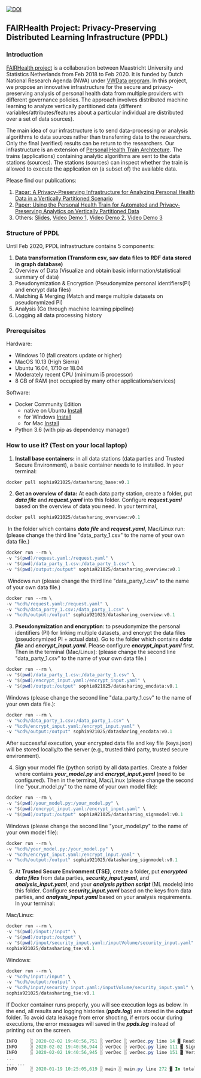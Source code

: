 [![DOI](https://zenodo.org/badge/DOI/10.5281/zenodo.3635839.svg)](https://doi.org/10.5281/zenodo.3635839)

## FAIRHealth Project: Privacy-Preserving Distributed Learning Infrastructure (PPDL)

### Introduction ###

[FAIRHealth project](https://www.maastrichtuniversity.nl/research/institutes/ids/research/research-projects/analyzing-partitioned-fair-health-data-0) is a collaboration between Maastricht University and Statistics Netherlands from Feb 2018 to Feb 2020. It is funded by Dutch National Research Agenda (NWA) under [VWData program](https://commit2data.nl/vwdata). In this project, we propose an innovative infrastructure for the secure and privacy-preserving analysis of personal health data from multiple providers with different governance policies. The approach involves distributed machine learning to analyze vertically partitioned data (different variables/attributes/features about a particular individual are distributed over a set of data sources). 

The main idea of our infrastructure is to send data-processing or analysis algorithms to data sources rather than transferring data to the researchers. Only the final (verified) results can be return to the researchers. Our infrastructure is an extension of [Personal Health Train Archtecture](https://www.dtls.nl/fair-data/personal-health-train/). The trains (applications) containing analytic algorithms are sent to the data stations (sources). The stations (sources) can inspect whether the train is allowed to execute the application on (a subset of) the available data.

Please find our publications: 

1. [Papar: A Privacy-Preserving Infrastructure for Analyzing Personal Health Data in a Vertically Partitioned Scenario](https://www.ncbi.nlm.nih.gov/pubmed/31437948) 
2. [Paper: Using the Personal Health Train for Automated and Privacy-Preserving Analytics on Vertically Partitioned Data](https://www.ncbi.nlm.nih.gov/pubmed/29678027)
3. Others: [Slides](https://docs.google.com/presentation/d/1_vzFc_wNMAxce3uXmRqob3LM0OjgLMCL8iImME_fXA4/edit?usp=sharing),  [Video Demo 1](https://youtu.be/zorPZ8Xg-r8),  [Video Demo 2](https://www.youtube.com/watch?v=Rqz5zfzEXRQ), [Video Demo 3](https://www.youtube.com/watch?v=04bJjSSjvg8&t=6s)

### Structure of PPDL

Until Feb 2020, PPDL infrastructure contains 5 components:

1. **Data transformation (Transform csv, sav data files to RDF data stored in graph database)**
2. Overview of Data (Visualize and obtain basic information/statistical summary of data)
3. Pseudonymization & Encryption (Pseudonymize personal identifiers(PI) and encrypt data files)
4. Matching & Merging (Match and merge multiple datasets on pseudonymized PI)
5. Analysis (Go through machine learning pipeline)
6. Logging all data processing history

### Prerequisites

Hardware:

- Windows 10 (fall creators update or higher)
- MacOS 10.13 (High Sierra)
- Ubuntu 16.04, 17.10 or 18.04
- Moderately recent CPU (minimum i5 processor)
- 8 GB of RAM (not occupied by many other applications/services)

Software:

- Docker Community Edition
  - native on Ubuntu [Install](https://docs.docker.com/install/linux/docker-ce/ubuntu/#set-up-the-repository)
  - for Windows [Install](https://hub.docker.com/editions/community/docker-ce-desktop-windows)
  - for Mac [Install](https://hub.docker.com/editions/community/docker-ce-desktop-mac)
- Python 3.6 (with pip as dependency manager)

### How to use it? (Test on your local laptop)

1. **Install base containers:** in all data stations (data parties and Trusted Secure Environment), a basic container needs to to installed. In your terminal: 

``` powershell
docker pull sophia921025/datasharing_base:v0.1
```

2. **Get an overview of data:** At each data party station, create a folder, put ***data file*** and ***request.yaml*** into this folder. Configure ***request.yaml*** based on the overview of data you need. In your terminal, 

```powershell
docker pull sophia921025/datasharing_overview:v0.1
```

​		In the folder which contains ***data file*** and ***request.yaml***, Mac/Linux run: (please change the third line "data_party_1.csv" to the name of your own data file.)

```powershell
docker run --rm \
-v "$(pwd)/request.yaml:/request.yaml" \
-v "$(pwd)/data_party_1.csv:/data_party_1.csv" \
-v "$(pwd)/output:/output" sophia921025/datasharing_overview:v0.1
```

​		Windows run (please change the third line "data_party_1.csv" to the name of your own data file.)

```powershell
docker run --rm \
-v "%cd%/request.yaml:/request.yaml" \ 
-v "%cd%/data_party_1.csv:/data_party_1.csv" \ 
-v "%cd%/output:/output" sophia921025/datasharing_overview:v0.1
```

3. **Pseudonymization and encryption**: to pseudonymize the personal identifiers (PI) for linking multiple datasets, and encrypt the data files (pseudonymized PI + actual data). Go to the folder which contains ***data file*** and ***encrypt_input.yaml***. Please configure ***encrypt_input.yaml*** first. Then in the terminal (Mac/Linux): (please change the second line "data_party_1.csv" to the name of your own data file.)

```powershell
docker run --rm \
-v "$(pwd)/data_party_1.csv:/data_party_1.csv" \
-v "$(pwd)/encrypt_input.yaml:/encrypt_input.yaml" \
-v "$(pwd)/output:/output" sophia921025/datasharing_encdata:v0.1
```

Windows (please change the second line "data_party_1.csv" to the name of your own data file.):

```powershell
docker run --rm \
-v "%cd%/data_party_1.csv:/data_party_1.csv" \
-v "%cd%/encrypt_input.yaml:/encrypt_input.yaml" \
-v "%cd%/output:/output" sophia921025/datasharing_encdata:v0.1
```

After successful execution, your encrypted data file and key file (keys.json) will be stored locally/to the server (e.g., trusted third party, trusted secure environment).

4. Sign your model file (python script) by all data parties. Create a folder where contains ***your_model.py*** and ***encrypt_input.yaml*** (need to be configured). Then in the terminal, Mac/Linux (please change the second line "your_model.py" to the name of your own model file): 

```powershell
docker run --rm \
-v "$(pwd)/your_model.py:/your_model.py" \
-v "$(pwd)/encrypt_input.yaml:/encrypt_input.yaml" \
-v "$(pwd)/output:/output" sophia921025/datasharing_signmodel:v0.1
```

Windows (please change the second line "your_model.py" to the name of your own model file): 

```powershell
docker run --rm \
-v "%cd%/your_model.py:/your_model.py" \
-v "%cd%/encrypt_input.yaml:/encrypt_input.yaml" \
-v "%cd%/output:/output" sophia921025/datasharing_signmodel:v0.1
```



5. At **Trusted Secure Environment (TSE)**, create a folder, put ***encrypted data files*** from data parties, ***security_input.yaml***, and ***analysis_input.yaml***, and your ***analysis python script*** (ML models) into this folder. Configure ***security_input.yaml*** based on the keys from data parties, and ***analysis_input.yaml*** based on your analysis requirements. In your terminal:

Mac/Linux:

```powershell
docker run --rm \
-v "$(pwd)/input:/input" \
-v "$(pwd)/output:/output" \
-v "$(pwd)/input/security_input.yaml:/inputVolume/security_input.yaml" \
sophia921025/datasharing_tse:v0.1
```

Windows:

```powershell
docker run --rm \
-v "%cd%/input:/input" \
-v "%cd%/output:/output" \
-v "%cd%/input/security_input.yaml:/inputVolume/security_input.yaml" \
sophia921025/datasharing_tse:v0.1
```

If Docker container runs properly, you will see execution logs as below. In the end, all results and logging histories (***ppds.log***) are stored in the ***output*** folder. To avoid data leakage from error shooting, if errors occur during executions, the error messages will saved in the ***ppds.log*** instead of printing out on the screen.

```powershell
INFO     ░ 2020-02-02 19:40:56,751 ░ verDec ░ verDec.py line 14 ▓ Reading request.yaml file...
INFO     ░ 2020-02-02 19:40:56,944 ░ verDec ░ verDec.py line 111 ▓ Signed models has been verified successfully!
INFO     ░ 2020-02-02 19:40:56,945 ░ verDec ░ verDec.py line 151 ▓ Verification and decryption took 0.3028s to run
... 
... ...
INFO     ░ 2020-01-19 10:25:05,619 ░ main ░ main.py line 272 ▓ In total, all models training took 16.6441 to run.
```